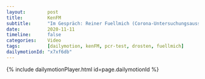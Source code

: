 ```yaml
---
layout:        post
title:         KenFM
subtitle:      "Im Gespräch: Reiner Fuellmich (Corona-Untersuchungsausschuss)"
date:          2020-11-11
timeline:      false
categories:    Video
tags:          [dailymotion, kenFM, pcr-test, drosten, fuellmich]
dailymotionId: "x7xf6db"
---
```

{% include dailymotionPlayer.html id=page.dailymotionId %}
